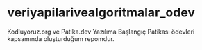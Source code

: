 # veriyapilarivealgoritmalar_odev
Kodluyoruz.org ve Patika.dev Yazılıma Başlangıç Patikası ödevleri kapsamında oluşturduğum repomdur.